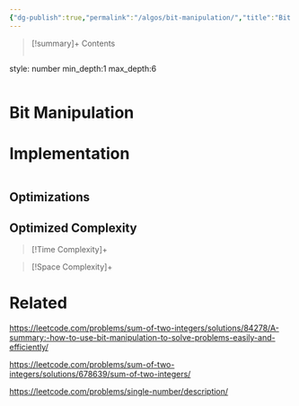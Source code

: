 ```yaml
---
{"dg-publish":true,"permalink":"/algos/bit-manipulation/","title":"Bit Manipulation","tags":["bit"]}
---
```



>[!summary]+ Contents
>```toc
style: number
min_depth:1
max_depth:6 
>```


# Bit Manipulation

# Implementation

```python

```

## Optimizations

## Optimized Complexity

>[!Time Complexity]+

>[!Space Complexity]+



# Related
https://leetcode.com/problems/sum-of-two-integers/solutions/84278/A-summary:-how-to-use-bit-manipulation-to-solve-problems-easily-and-efficiently/

https://leetcode.com/problems/sum-of-two-integers/solutions/678639/sum-of-two-integers/

https://leetcode.com/problems/single-number/description/